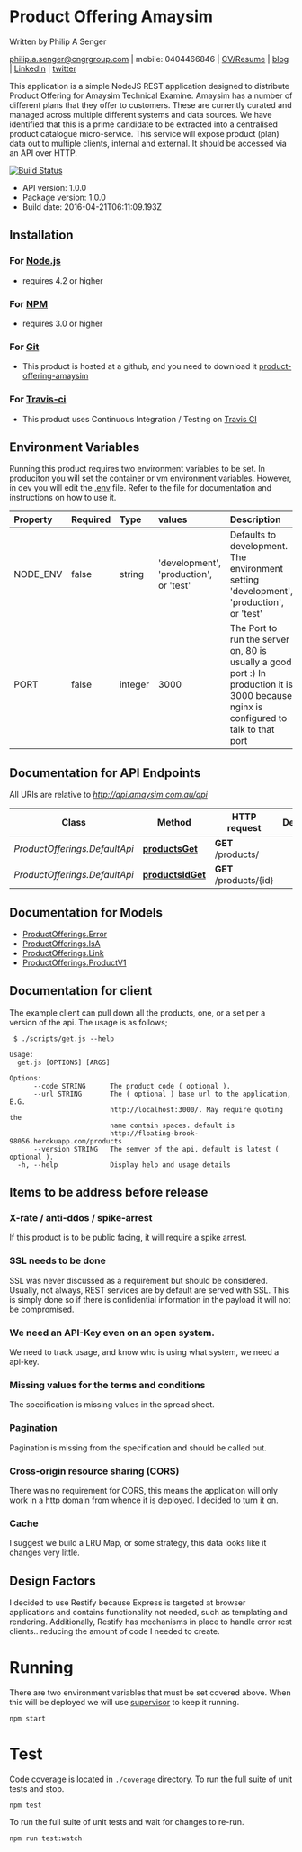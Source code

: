 # Product Offering Amaysim

Written by Philip A Senger

[philip.a.senger@cngrgroup.com](mailto:philip.a.senger@cngrgroup.com) | mobile: 0404466846 | [CV/Resume](http://www.visualcv.com/philipsenger) | [blog](http://www.apachecommonstipsandtricks.blogspot.com/) | [LinkedIn](http://au.linkedin.com/in/philipsenger) | [twitter](http://twitter.com/PSengerDownUndr)

This application is a simple NodeJS REST application designed to distribute Product Offering for Amaysim Technical Examine. Amaysim has a number of different plans that they offer to customers. These are currently curated and managed across multiple different systems and data sources. We have identified that this is a prime candidate to be extracted into a centralised product catalogue micro-service. This service will expose product (plan) data out to multiple clients, internal and external. It should be accessed via an API over HTTP.

[![Build Status](https://travis-ci.org/psenger/product-offering-amaysim.svg?branch=master)](https://travis-ci.org/psenger/product-offering-amaysim)

- API version: 1.0.0
- Package version: 1.0.0
- Build date: 2016-04-21T06:11:09.193Z

## Installation

### For [Node.js](https://nodejs.org/)

- requires 4.2 or higher

### For [NPM](https://www.npmjs.com/)

- requires 3.0 or higher

### For [Git](https://github.com/)

- This product is hosted at a github, and you need to download it [product-offering-amaysim](https://github.com/psenger/product-offering-amaysim)

### For [Travis-ci](https://travis-ci.org/)

- This product uses Continuous Integration / Testing on [Travis CI](https://travis-ci.org/psenger/product-offering-amaysim)

## Environment Variables

Running this product requires two environment variables to be set. In produciton you will set the container or vm environment variables. However, in dev you will edit the [.env](https://github.com/psenger/product-offering-amaysim/blob/master/.env) file. Refer to the file for documentation and instructions on how to use it. 

| Property | Required | Type    | values                                 | Description                                                                                                                           |
|:---------|:---------|:--------|:---------------------------------------|:-------------------------------------------------------------------------------------------------------------------------------------| 
| NODE_ENV | false    | string  | 'development', 'production', or 'test' | Defaults to development. The environment setting 'development', 'production', or 'test'                                               |
| PORT     | false    | integer |  3000                                  | The Port to run the server on, 80 is usually a good port :) In production it is 3000 because nginx is configured to talk to that port |


## Documentation for API Endpoints

All URIs are relative to *http://api.amaysim.com.au/api*

Class | Method | HTTP request | Description
------------ | ------------- | ------------- | -------------
*ProductOfferings.DefaultApi* | [**productsGet**](docs/DefaultApi.md#productsGet) | **GET** /products/ | 
*ProductOfferings.DefaultApi* | [**productsIdGet**](docs/DefaultApi.md#productsIdGet) | **GET** /products/{id} | 


## Documentation for Models

 - [ProductOfferings.Error](docs/Error.md)
 - [ProductOfferings.IsA](docs/IsA.md)
 - [ProductOfferings.Link](docs/Link.md)
 - [ProductOfferings.ProductV1](docs/ProductV1.md)

## Documentation for client

The example client can pull down all the products, one, or a set per a version of the api. The usage is as follows;

```script
 $ ./scripts/get.js --help
 
Usage:
  get.js [OPTIONS] [ARGS]

Options: 
      --code STRING      The product code ( optional ).
      --url STRING       The ( optional ) base url to the application, E.G. 
                         http://localhost:3000/. May require quoting the 
                         name contain spaces. default is 
                         http://floating-brook-98056.herokuapp.com/products 
      --version STRING   The semver of the api, default is latest ( optional ). 
  -h, --help             Display help and usage details

```

## Items to be address before release

### X-rate / anti-ddos / spike-arrest  

If this product is to be public facing, it will require a spike arrest.

### SSL needs to be done

SSL was never discussed as a requirement but should be considered. Usually, not always, REST services are by default are served with SSL. This is simply done so if there is confidential information in the payload it will not be compromised. 

### We need an API-Key even on an open system.

We need to track usage, and know who is using what system, we need a api-key.

### Missing values for the terms and conditions

The specification is missing values in the spread sheet.

### Pagination

Pagination is missing from the specification and should be called out.

### Cross-origin resource sharing (CORS)

There was no requirement for CORS, this means the application will only work in a http domain from whence it is deployed. I decided to turn it on.

### Cache

I suggest we build a LRU Map, or some strategy, this data looks like it changes very little. 

## Design Factors

I decided to use Restify because Express is targeted at browser applications and contains functionality not needed, such as templating and rendering. Additionally, Restify has mechanisms in place to handle error rest clients.. reducing the amount of code I needed to create.

# Running

There are two environment variables that must be set covered above. When this will be deployed we will use [supervisor](http://supervisord.org/) to keep it running.

```script
npm start
```

# Test

Code coverage is located in `./coverage` directory. To run the full suite of unit tests and stop.

```script
npm test
```

To run the full suite of unit tests and wait for changes to re-run.

```script
npm run test:watch
```